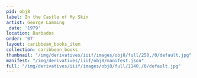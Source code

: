 ```yaml
---
pid: obj8
label: In the Castle of My Skin
artist: George Lamming
_date: '1979'
location: Barbados
order: '07'
layout: caribbean_books_item
collection: caribbean_books
thumbnail: "/img/derivatives/iiif/images/obj8/full/250,/0/default.jpg"
manifest: "/img/derivatives/iiif/obj8/manifest.json"
full: "/img/derivatives/iiif/images/obj8/full/1140,/0/default.jpg"
---
```

